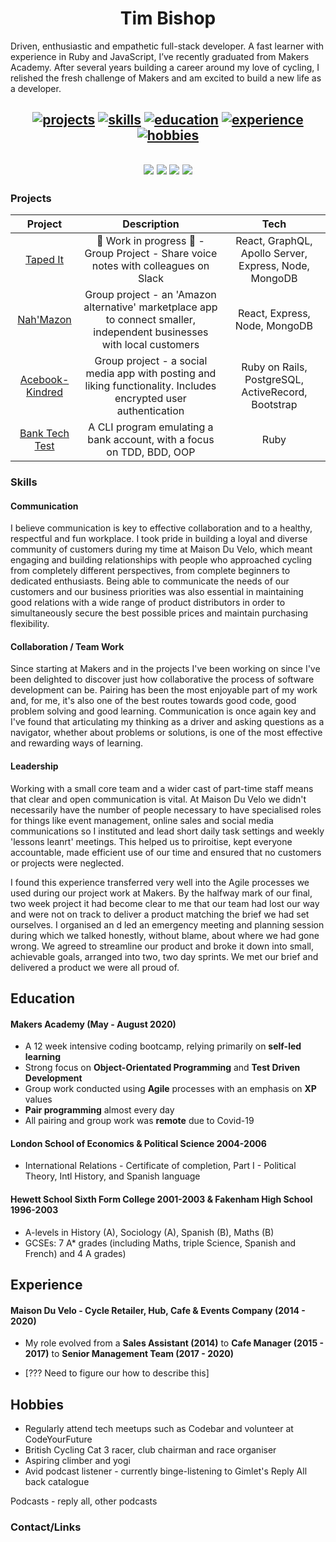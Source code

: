 
  
<h1 align="center">Tim Bishop</h1>

<div>
  
Driven, enthusiastic and empathetic full-stack developer. A fast learner with experience in Ruby and JavaScript, I’ve recently graduated from Makers Academy. After several years building a career around my love of cycling, I relished the fresh challenge of Makers and am excited to build a new life as a developer.
  
</div>

<h2 align="center">
  
  [![projects](https://img.shields.io/badge/-Projects-blue?style=for-the-badge)](#projects)
  [![skills](https://img.shields.io/badge/-Skills-blue?style=for-the-badge)](#skills)
  [![education](https://img.shields.io/badge/-Education-blue?style=for-the-badge)](#education)
  [![experience](https://img.shields.io/badge/-Experience-blue?style=for-the-badge)](#experience)
  [![hobbies](https://img.shields.io/badge/-Hobbies-blue?style=for-the-badge)](#hobbies)

</h2>

<h2 align="center">

<div align="center">
<a href="https://sourcerer.io/timcpb"><img src="https://img.shields.io/badge/Ruby-280%20commits-%23CC342D?style=flat-square&logo=ruby&logoColor=white"></a>
<a href="https://sourcerer.io/timcpb"><img src="https://img.shields.io/badge/JavaScript-355%20commits-%23c5b218?style=flat-square&logo=javascript&logoColor=white"></a>
<a href="https://sourcerer.io/timcpb"><img src="https://img.shields.io/badge/HTML-129%20commits-%23E34F26?style=flat-square&logo=html5&logoColor=white"></a>
<a href="https://sourcerer.io/timcpb"><img src="https://img.shields.io/badge/CSS-72%20commits-%231572B6?style=flat-square&logo=css3&logoColor=white"></a>
</div>

</h2>


<div>
  
### Projects

|     Project     |                                           Description                                          |                        Tech                        |
|:---------------:|:----------------------------------------------------------------------------------------------:|:--------------------------------------------------:|
| [Taped It](https://github.com/voice-notes)    | :construction: Work in progress :construction: - Group Project - Share voice notes with colleagues on Slack                                                            | React, GraphQL, Apollo Server, Express, Node, MongoDB                      |
| [Nah'Mazon](https://github.com/TimCPB/Nah-Mazon)    | Group project - an 'Amazon alternative' marketplace app to connect smaller, independent businesses with local customers                                                            | React, Express, Node, MongoDB                      |
| [Acebook-Kindred](https://github.com/NikitaDouglas/acebook-Kindred) | Group project - a social media app with posting and liking functionality. Includes encrypted user authentication | Ruby on Rails, PostgreSQL, ActiveRecord, Bootstrap |
| [Bank Tech Test](https://github.com/TimCPB/Bank)  | A CLI program emulating a bank account, with a focus on TDD, BDD, OOP                          | Ruby                                               |
</div>

### Skills


#### Communication

I believe communication is key to effective collaboration and to a healthy, respectful and fun workplace. I took pride in building a loyal and diverse community of customers during my time at Maison Du Velo, which meant engaging and building relationships with people who approached cycling from completely different perspectives, from complete beginners to dedicated enthusiasts. Being able to communicate the needs of our customers and our business priorities was also essential in maintaining good relations with a wide range of product distributors in order to simultaneously secure the best possible prices and maintain purchasing flexibility.


#### Collaboration / Team Work

Since starting at Makers and in the projects I've been working on since I've been delighted to discover just how collaborative the process of software development can be. Pairing has been the most enjoyable part of my work and, for me, it's also one of the best routes towards good code, good problem solving and good learning. Communication is once again key and I've found that articulating my thinking as a driver and asking questions as a navigator, whether about problems or solutions, is one of the most effective and rewarding ways of learning.


#### Leadership

Working with a small core team and a wider cast of part-time staff means that clear and open communication is vital. At Maison Du Velo we didn't necessarily have the number of people necessary to have specialised roles for things like event management, online sales and social media communications so I instituted and lead short daily task settings and weekly 'lessons leanrt' meetings. This helped us to priroitise, kept everyone accountable, made efficient use of our time and ensured that no customers or projects were neglected.

I found this experience transferred very well into the Agile processes we used during our project work at Makers. By the halfway mark of our final, two week project it had become clear to me that our team had lost our way and were not on track to deliver a product matching the brief we had set ourselves. I organised an d led an emergency meeting and planning session during which we talked honestly, without blame, about where we had gone wrong. We agreed to streamline our product and broke it down into small, achievable goals, arranged into two, two day sprints. We met our brief and delivered a product we were all proud of.


## Education

#### Makers Academy (May - August 2020)

- A 12 week intensive coding bootcamp, relying primarily on **self-led learning**
- Strong focus on **Object-Orientated Programming** and **Test Driven Development**
- Group work conducted using **Agile** processes with an emphasis on **XP** values
- **Pair programming** almost every day
- All pairing and group work was **remote** due to Covid-19

#### London School of Economics & Political Science 2004-2006

- International Relations - Certificate of completion, Part I - Political Theory, Intl History, and Spanish language

#### Hewett School Sixth Form College 2001-2003 & Fakenham High School 1996-2003
- A-levels in History (A), Sociology (A), Spanish (B), Maths (B)
- GCSEs:  7 A* grades (including Maths, triple Science, Spanish and French) and 4 A grades)


## Experience
#### Maison Du Velo - Cycle Retailer, Hub, Cafe & Events Company (2014 - 2020)
- My role evolved from a **Sales Assistant (2014)** to **Cafe Manager (2015 - 2017)** to **Senior Management Team (2017 - 2020)**

- [??? Need to figure our how to describe this]

## Hobbies

- Regularly attend tech meetups such as Codebar and volunteer at CodeYourFuture
- British Cycling Cat 3 racer, club chairman and race organiser
- Aspiring climber and yogi
- Avid podcast listener - currently binge-listening to Gimlet's Reply All back catalogue

Podcasts - reply all, other podcasts

### Contact/Links
